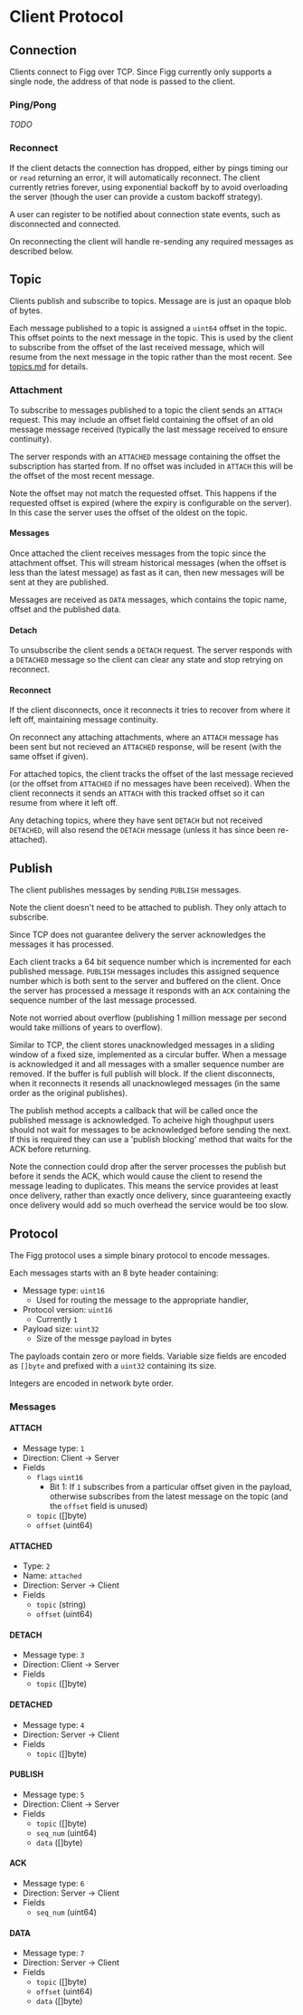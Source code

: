 # Client Protocol

## Connection
Clients connect to Figg over TCP. Since Figg currently only supports a single
node, the address of that node is passed to the client.

### Ping/Pong
*TODO*

### Reconnect
If the client detacts the connection has dropped, either by pings timing our
or `read` returning an error, it will automatically reconnect. The client
currently retries forever, using exponential backoff by to avoid overloading
the server (though the user can provide a custom backoff strategy).

A user can register to be notified about connection state events, such as
disconnected and connected.

On reconnecting the client will handle re-sending any required messages as
described below.

## Topic
Clients publish and subscribe to topics. Message are is just an opaque blob
of bytes.

Each message published to a topic is assigned a `uint64` offset in the topic.
This offset points to the next message in the topic. This is used by the client
to subscribe from the offset of the last received message, which will resume
from the next message in the topic rather than the most recent. See
[topics.md](./topics.md) for details.

### Attachment
To subscribe to messages published to a topic the client sends an `ATTACH`
request. This may include an offset field containing the offset of an old
message message received (typically the last message received to ensure
continuity).

The server responds with an `ATTACHED` message containing the offset the
subscription has started from. If no offset was included in `ATTACH` this will
be the offset of the most recent message.

Note the offset may not match the requested offset. This happens if the
requested offset is expired (where the expiry is configurable on the server).
In this case the server uses the offset of the oldest on the topic.

#### Messages
Once attached the client receives messages from the topic since the attachment
offset. This will stream historical messages (when the offset is less than the
latest message) as fast as it can, then new messages will be sent at they are
published.

Messages are received as `DATA` messages, which contains the topic name,
offset and the published data.

#### Detach
To unsubscribe the client sends a `DETACH` request. The server responds with
a `DETACHED` message so the client can clear any state and stop retrying on
reconnect.

#### Reconnect
If the client disconnects, once it reconnects it tries to recover from where it
left off, maintaining message continuity.

On reconnect any attaching attachments, where an `ATTACH` message has been sent
but not recieved an `ATTACHED` response, will be resent (with the same offset if
given).

For attached topics, the client tracks the offset of the last message recieved
(or the offset from `ATTACHED` if no messages have been received). When the
client reconnects it sends an `ATTACH` with this tracked offset so it can
resume from where it left off.

Any detaching topics, where they have sent `DETACH` but not received `DETACHED`,
will also resend the `DETACH` message (unless it has since been re-attached).

## Publish
The client publishes messages by sending `PUBLISH` messages.

Note the client doesn't need to be attached to publish. They only attach to
subscribe.

Since TCP does not guarantee delivery the server acknowledges the messages it
has processed.

Each client tracks a 64 bit sequence number which is incremented for each
published message. `PUBLISH` messages includes this assigned sequence number
which is both sent to the server and buffered on the client. Once the server
has processed a message it responds with an `ACK` containing the sequence number
of the last message processed.

Note not worried about overflow (publishing 1 million message per second would
take millions of years to overflow).

Similar to TCP, the client stores unacknowledged messages in a sliding window
of a fixed size, implemented as a circular buffer. When a message is
acknowledged it and all messages with a smaller sequence number are removed. If
the buffer is full publish will block. If the client disconnects, when it
reconnects it resends all unacknowleged messages (in the same order as the
original publishes).

The publish method accepts a callback that will be called once the published
message is acknowledged. To acheive high thoughput users should not wait for
messages to be acknowledged before sending the next. If this is required they
can use a 'publish blocking' method that waits for the ACK before returning.

Note the connection could drop after the server processes the publish but before
it sends the ACK, which would cause the client to resend the message leading
to duplicates. This means the service provides at least once delivery, rather
than exactly once delivery, since guaranteeing exactly once delivery would add
so much overhead the service would be too slow.

## Protocol
The Figg protocol uses a simple binary protocol to encode messages.

Each messages starts with an 8 byte header containing:
* Message type: `uint16`
  * Used for routing the message to the appropriate handler,
* Protocol version: `uint16`
  * Currently `1`
* Payload size: `uint32`
  * Size of the messge payload in bytes

The payloads contain zero or more fields. Variable size fields are encoded
as `[]byte` and prefixed with a `uint32` containing its size.

Integers are encoded in network byte order.

### Messages
#### ATTACH
* Message type: `1`
* Direction: Client -> Server
* Fields
  * `flags` `uint16`
    * Bit 1: If `1` subscribes from a particular offset given in the payload,
otherwise subscribes from the latest message on the topic (and the `offset`
field is unused)
  * `topic` ([]byte)
  * `offset` (uint64)

#### ATTACHED
* Type: `2`
* Name: `attached`
* Direction: Server -> Client
* Fields
  * `topic` (string)
  * `offset` (uint64)

#### DETACH
* Message type: `3`
* Direction: Client -> Server
* Fields
  * `topic` ([]byte)

#### DETACHED
* Message type: `4`
* Direction: Server -> Client
* Fields
  * `topic` ([]byte)

#### PUBLISH
* Message type: `5`
* Direction: Client -> Server
* Fields
  * `topic` ([]byte)
  * `seq_num` (uint64)
  * `data` ([]byte)

#### ACK
* Message type: `6`
* Direction: Server -> Client
* Fields
  * `seq_num` (uint64)

#### DATA
* Message type: `7`
* Direction: Server -> Client
* Fields
  * `topic` ([]byte)
  * `offset` (uint64)
  * `data` ([]byte)
